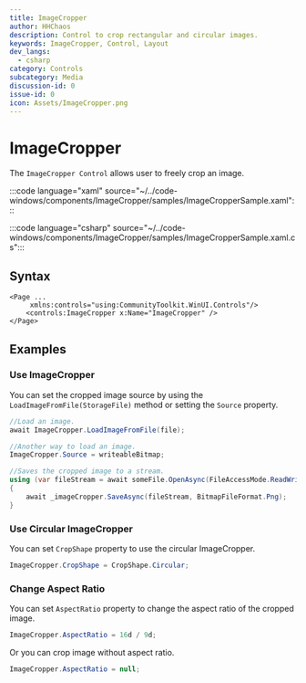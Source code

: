 ```yaml
---
title: ImageCropper
author: HHChaos
description: Control to crop rectangular and circular images.
keywords: ImageCropper, Control, Layout
dev_langs:
  - csharp
category: Controls
subcategory: Media
discussion-id: 0
issue-id: 0
icon: Assets/ImageCropper.png
---
```


# ImageCropper

The `ImageCropper Control` allows user to freely crop an image.

:::code language="xaml" source="~/../code-windows/components/ImageCropper/samples/ImageCropperSample.xaml":::

:::code language="csharp" source="~/../code-windows/components/ImageCropper/samples/ImageCropperSample.xaml.cs":::

## Syntax

```xaml
<Page ...
     xmlns:controls="using:CommunityToolkit.WinUI.Controls"/>
    <controls:ImageCropper x:Name="ImageCropper" />
</Page>
```

## Examples

### Use ImageCropper

You can set the cropped image source by using the `LoadImageFromFile(StorageFile)` method or setting the `Source` property.

```csharp
//Load an image.
await ImageCropper.LoadImageFromFile(file);

//Another way to load an image.
ImageCropper.Source = writeableBitmap;

//Saves the cropped image to a stream.
using (var fileStream = await someFile.OpenAsync(FileAccessMode.ReadWrite, StorageOpenOptions.None))
{
    await _imageCropper.SaveAsync(fileStream, BitmapFileFormat.Png);
}
```

### Use Circular ImageCropper

You can set `CropShape` property to use the circular ImageCropper.

```csharp
ImageCropper.CropShape = CropShape.Circular;
```

### Change Aspect Ratio

You can set `AspectRatio` property to change the aspect ratio of the cropped image.

```csharp
ImageCropper.AspectRatio = 16d / 9d;
```

Or you can crop image without aspect ratio.

```csharp
ImageCropper.AspectRatio = null;
```

